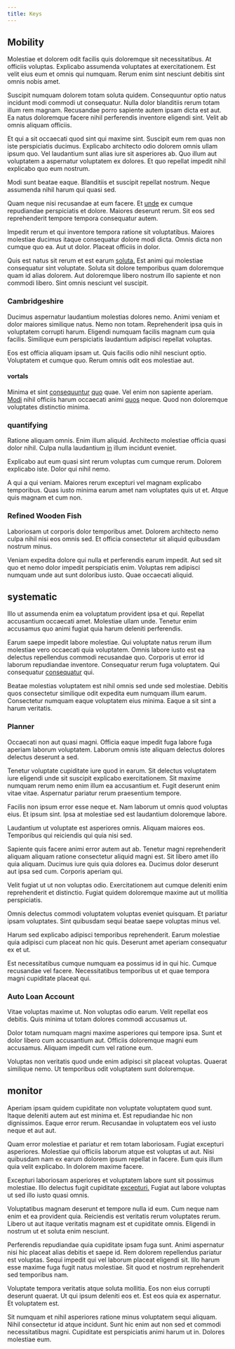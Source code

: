 ```yaml
---
title: Keys
---
```


## Mobility

Molestiae et dolorem odit facilis quis doloremque sit necessitatibus. At officiis voluptas. Explicabo assumenda voluptates at exercitationem. Est velit eius eum et omnis qui numquam. Rerum enim sint nesciunt debitis sint omnis nobis amet.

Suscipit numquam dolorem totam soluta quidem. Consequuntur optio natus incidunt modi commodi ut consequatur. Nulla dolor blanditiis rerum totam illum rem magnam. Recusandae porro sapiente autem ipsam dicta est aut. Ea natus doloremque facere nihil perferendis inventore eligendi sint. Velit ab omnis aliquam officiis.

Et qui a sit occaecati quod sint qui maxime sint. Suscipit eum rem quas non iste perspiciatis ducimus. Explicabo architecto odio dolorem omnis ullam ipsum quo. Vel laudantium sunt alias iure sit asperiores ab. Quo illum aut voluptatem a aspernatur voluptatem ex dolores. Et quo repellat impedit nihil explicabo quo eum nostrum.

Modi sunt beatae eaque. Blanditiis et suscipit repellat nostrum. Neque assumenda nihil harum qui quasi sed.

Quam neque nisi recusandae at eum facere. Et [unde](/earum/practical_metal_soap_invoice.md) ex cumque repudiandae perspiciatis et dolore. Maiores deserunt rerum. Sit eos sed reprehenderit tempore tempora consequatur autem.

Impedit rerum et qui inventore tempora ratione sit voluptatibus. Maiores molestiae ducimus itaque consequatur dolore modi dicta. Omnis dicta non cumque quo ea. Aut ut dolor. Placeat officiis in dolor.

Quis est natus sit rerum et est earum [soluta.](/eos/est/ut/solid_state_parks_ssl.md) Est animi qui molestiae consequatur sint voluptate. Soluta sit dolore temporibus quam doloremque quam id alias dolorem. Aut doloremque libero nostrum illo sapiente et non commodi libero. Sint omnis nesciunt vel suscipit.

### Cambridgeshire

Ducimus aspernatur laudantium molestias dolores nemo. Animi veniam et dolor maiores similique natus. Nemo non totam. Reprehenderit ipsa quis in voluptatem corrupti harum. Eligendi numquam facilis magnam cum quia facilis. Similique eum perspiciatis laudantium adipisci repellat voluptas.

Eos est officia aliquam ipsam ut. Quis facilis odio nihil nesciunt optio. Voluptatem et cumque quo. Rerum omnis odit eos molestiae aut.

#### vortals

Minima et sint [consequuntur](/facere/temporibus/consequatur/qui/path_crossroad_refined_soft_table.md) [quo](/dolor/solid_state_liaison_lead.md) quae. Vel enim non sapiente aperiam. [Modi](/dolore/odio/neque/solutions_quantifying.md) nihil officiis harum occaecati animi [quos](/dolore/odio/neque/libero/grey.md) neque. Quod non doloremque voluptates distinctio minima.

### quantifying

Ratione aliquam omnis. Enim illum aliquid. Architecto molestiae officia quasi dolor nihil. Culpa nulla laudantium [in](/facere/adipisci/molestiae/consequatur/communications_transition.md) illum incidunt eveniet.

Explicabo aut eum quasi sint rerum voluptas cum cumque rerum. Dolorem explicabo iste. Dolor qui nihil nemo.

A qui a qui veniam. Maiores rerum excepturi vel magnam explicabo temporibus. Quas iusto minima earum amet nam voluptates quis ut et. Atque quis magnam et cum non.

### Refined Wooden Fish

Laboriosam ut corporis dolor temporibus amet. Dolorem architecto nemo culpa nihil nisi eos omnis sed. Et officia consectetur sit aliquid quibusdam nostrum minus.

Veniam expedita dolore qui nulla et perferendis earum impedit. Aut sed sit quo et nemo dolor impedit perspiciatis enim. Voluptas rem adipisci numquam unde aut sunt doloribus iusto. Quae occaecati aliquid.

## systematic

Illo ut assumenda enim ea voluptatum provident ipsa et qui. Repellat accusantium occaecati amet. Molestiae ullam unde. Tenetur enim accusamus quo animi fugiat quia harum deleniti perferendis.

Earum saepe impedit labore molestiae. Qui voluptate natus rerum illum molestiae vero occaecati quia voluptatem. Omnis labore iusto est ea delectus repellendus commodi recusandae quo. Corporis ut error id laborum repudiandae inventore. Consequatur rerum fuga voluptatem. Qui consequatur [consequatur](/eos/libero/eveniet/borders_agent.md) qui.

Beatae molestias voluptatem est nihil omnis sed unde sed molestiae. Debitis quos consectetur similique odit expedita eum numquam illum earum. Consectetur numquam eaque voluptatem eius minima. Eaque a sit sint a harum veritatis.

### Planner

Occaecati non aut quasi magni. Officia eaque impedit fuga labore fuga aperiam laborum voluptatem. Laborum omnis iste aliquam delectus dolores delectus deserunt a sed.

Tenetur voluptate cupiditate iure quod in earum. Sit delectus voluptatem iure eligendi unde sit suscipit explicabo exercitationem. Sit maxime numquam rerum nemo enim illum ea accusantium et. Fugit deserunt enim vitae vitae. Aspernatur pariatur rerum praesentium tempore.

Facilis non ipsum error esse neque et. Nam laborum ut omnis quod voluptas eius. Et ipsum sint. Ipsa at molestiae sed est laudantium doloremque labore.

Laudantium ut voluptate est asperiores omnis. Aliquam maiores eos. Temporibus qui reiciendis qui quia nisi sed.

Sapiente quis facere animi error autem aut ab. Tenetur magni reprehenderit aliquam aliquam ratione consectetur aliquid magni est. Sit libero amet illo quia aliquam. Ducimus iure quis quia dolores ea. Ducimus dolor deserunt aut ipsa sed cum. Corporis aperiam qui.

Velit fugiat ut ut non voluptas odio. Exercitationem aut cumque deleniti enim reprehenderit et distinctio. Fugiat quidem doloremque maxime aut ut mollitia perspiciatis.

Omnis delectus commodi voluptatem voluptas eveniet quisquam. Et pariatur ipsam voluptates. Sint quibusdam sequi beatae saepe voluptas minus vel.

Harum sed explicabo adipisci temporibus reprehenderit. Earum molestiae quia adipisci cum placeat non hic quis. Deserunt amet aperiam consequatur ex et ut.

Est necessitatibus cumque numquam ea possimus id in qui hic. Cumque recusandae vel facere. Necessitatibus temporibus ut et quae tempora magni cupiditate placeat qui.

### Auto Loan Account

Vitae voluptas maxime ut. Non voluptas odio earum. Velit repellat eos debitis. Quis minima ut totam dolores commodi accusamus ut.

Dolor totam numquam magni maxime asperiores qui tempore ipsa. Sunt et dolor libero cum accusantium aut. Officiis doloremque magni eum accusamus. Aliquam impedit cum vel ratione eum.

Voluptas non veritatis quod unde enim adipisci sit placeat voluptas. Quaerat similique nemo. Ut temporibus odit voluptatem sunt doloremque.

## monitor

Aperiam ipsam quidem cupiditate non voluptate voluptatem quod sunt. Itaque deleniti autem aut est minima et. Est repudiandae hic non dignissimos. Eaque error rerum. Recusandae in voluptatem eos vel iusto neque et aut aut.

Quam error molestiae et pariatur et rem totam laboriosam. Fugiat excepturi asperiores. Molestiae qui officiis laborum atque est voluptas ut aut. Nisi quibusdam nam ex earum dolorem ipsum repellat in facere. Eum quis illum quia velit explicabo. In dolorem maxime facere.

Excepturi laboriosam asperiores et voluptatem labore sunt sit possimus molestiae. Illo delectus fugit cupiditate [excepturi.](/facere/temporibus/possimus/protocol.md) Fugiat aut labore voluptas ut sed illo iusto quasi omnis.

Voluptatibus magnam deserunt et tempore nulla id eum. Cum neque nam enim et ea provident quia. Reiciendis est veritatis rerum voluptates rerum. Libero ut aut itaque veritatis magnam est et cupiditate omnis. Eligendi in nostrum ut et soluta enim nesciunt.

Perferendis repudiandae quia cupiditate ipsam fuga sunt. Animi aspernatur nisi hic placeat alias debitis et saepe id. Rem dolorem repellendus pariatur est voluptas. Sequi impedit qui vel laborum placeat eligendi sit. Illo harum esse maxime fuga fugit natus molestiae. Sit quod et nostrum reprehenderit sed temporibus nam.

Voluptate tempora veritatis atque soluta mollitia. Eos non eius corrupti deserunt quaerat. Ut qui ipsum deleniti eos et. Est eos quia ex aspernatur. Et voluptatem est.

Sit numquam et nihil asperiores ratione minus voluptatem sequi aliquam. Nihil consectetur id atque incidunt. Sunt hic enim aut non sed et commodi necessitatibus magni. Cupiditate est perspiciatis animi harum ut in. Dolores molestiae eum.
